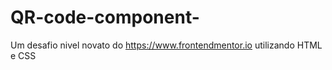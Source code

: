 # QR-code-component-
Um desafio nivel novato do https://www.frontendmentor.io utilizando HTML e CSS 
